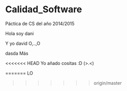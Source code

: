 ﻿# Calidad_Software
Páctica de CS del año 2014/2015

Hola soy dani


Y yo david O,..,O

dasda
Más

<<<<<<< HEAD
Yo añado cositas :D (>.<)

=======
LO
>>>>>>> origin/master
